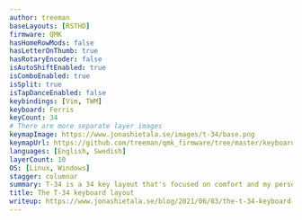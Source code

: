 ```yaml
---
author: treeman
baseLayouts: [RSTHD]
firmware: QMK
hasHomeRowMods: false
hasLetterOnThumb: true
hasRotaryEncoder: false
isAutoShiftEnabled: true
isComboEnabled: true
isSplit: true
isTapDanceEnabled: false
keybindings: [Vim, TWM]
keyboard: Ferris
keyCount: 34
# There are more separate layer images
keymapImage: https://www.jonashietala.se/images/t-34/base.png
keymapUrl: https://github.com/treeman/qmk_firmware/tree/master/keyboards/ferris/keymaps/treeman
languages: [English, Swedish]
layerCount: 10
OS: [Linux, Windows]
stagger: columnar
summary: T-34 is a 34 key layout that's focused on comfort and my personal usage patterns. I've written an article series where I document the revisions I make.
title: The T-34 keyboard layout
writeup: https://www.jonashietala.se/blog/2021/06/03/the-t-34-keyboard-layout/
---
```

